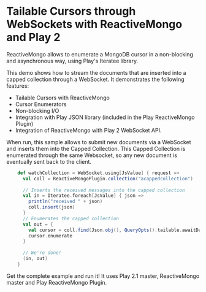 # Tailable Cursors through WebSockets with ReactiveMongo and Play 2

ReactiveMongo allows to enumerate a MongoDB cursor in a non-blocking and asynchronous way, using Play's Iteratee library.

This demo shows how to stream the documents that are inserted into a capped collection through a WebSocket.
It demonstrates the following features:
+ Tailable Cursors with ReactiveMongo
+ Cursor Enumerators
+ Non-blocking I/O
+ Integration with Play JSON library (included in the Play ReactiveMongo Plugin)
+ Integration of ReactiveMongo with Play 2 WebSocket API.

When run, this sample allows to submit new documents via a WebSocket and inserts them into the Capped Collection. This Capped Collection is enumerated through the same Websocket, so any new document is eventually sent back to the client.

```scala
    def watchCollection = WebSocket.using[JsValue] { request => 
      val coll = ReactiveMongoPlugin.collection("acappedcollection")
      
      // Inserts the received messages into the capped collection
      val in = Iteratee.foreach[JsValue] { json =>
        println("received " + json)
        coll.insert(json)
      }
      // Enumerates the capped collection
      val out = {
        val cursor = coll.find(Json.obj(), QueryOpts().tailable.awaitData)
        cursor.enumerate
      }
      
      // We're done!
      (in, out)
    }
```

Get the complete example and run it! It uses Play 2.1 master, ReactiveMongo master and Play ReactiveMongo Plugin.
